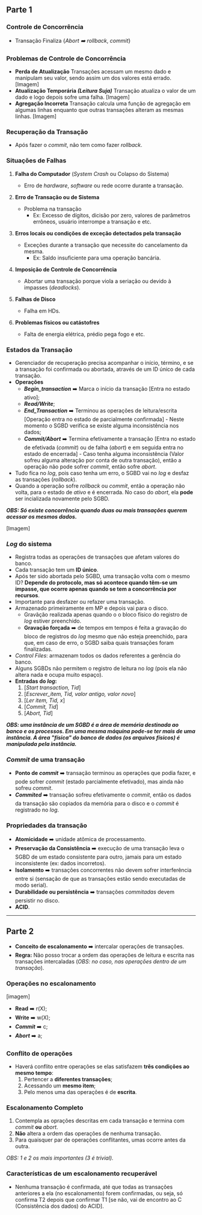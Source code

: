 ## Parte 1

### Controle de Concorrência
- Transação Finaliza {*Abort :arrow_right: rollback*, *commit*}

### Problemas de Controle de Concorrência
* **Perda de Atualização**
	Transações acessam um mesmo dado e manipulam seu valor, sendo assim um dos valores está errado.
	[Imagem]
* **Atualização Temporária _(Leitura Suja)_**
	Transação atualiza o valor de um dado e logo depois sofre uma falha.
	[Imagem]
* **Agregação Incorreta**
	Transação calcula uma função de agregação em algumas linhas enquanto que outras transações alteram as mesmas linhas.
	[Imagem]

### Recuperação da Transação
* Após fazer o _commit_, não tem como fazer _rollback_.

### Situações de Falhas
1. **Falha do Computador** (_System Crash_ ou Colapso do Sistema)
	* Erro de _hardware_, _software_ ou rede ocorre durante a transação.

2. **Erro de Transação ou de Sistema**
	* Problema na transação
		* Ex: Excesso de dígitos, dicisão por zero, valores de parâmetros errôneos, usuário interrompe a transação e etc.

3. **Erros locais ou condições de exceção detectados pela transação**
	* Exceções durante a transação que necessite do cancelamento da mesma.
		* Ex: Saldo insuficiente para uma operação bancária.

4. **Imposição de Controle de Concorrência**
	* Abortar uma transação porque viola a seriação ou devido à impasses (_deadlocks_).

5. **Falhas de Disco**
	* Falha em HDs.

6. **Problemas físicos ou catástofres**
	* Falta de energia elétrica, prédio pega fogo e etc.

### Estados da Transação
* Gerenciador de recuperação precisa acompanhar o início, término, e se a transação foi confirmada ou abortada, através de um ID único de cada transação.
* **Operações**
	* **_Begin_transaction_** :arrow_right: Marca o início da transação [Entra no estado ativo];
	* **_Read/Write_**;
	* **_End_Transaction_** :arrow_right: Terminou as operações de leitura/escrita [Operação entra no estado de parcialmente confirmada] - Neste momento o SGBD verifica se existe alguma inconsistência nos dados;
	* **_Commit/Abort_** :arrow_right: Termina efetivamente a transação [Entra no estado de efetivada (_commit_) ou de falha (_abort_) e em seguida entra no estado de encerrada] - Caso tenha alguma inconsistência (Valor sofreu alguma alteração por conta de outra transação), então a operação não pode sofrer _commit_, então sofre _abort_.
* Tudo fica no _log_, pois caso tenha um erro, o SGBD vai no _log_ e desfaz as transações (_rollback_).
* Quando a operação sofre _rollback_ ou _commit_, então a operação não volta, para o estado de _ativo_ e é encerrada. No caso do _abort_, ela **pode** ser incializada novamente pelo SGBD.

__*OBS: Só existe concorrência quando duas ou mais transações querem acessar os mesmos dados.*__

[Imagem]

### _Log_ do sistema
* Registra todas as operações de transações que afetam valores do banco.
* Cada transação tem um **ID único**.
* Após ter sido abortada pelo SGBD, uma transação volta com o mesmo ID? **Depende do protocolo, mas só acontece quando têm-se um impasse, que ocorre apenas quando se tem a concorrência por recursos**.
* Importante para desfazer ou refazer uma transação.
* Armazenado primeiramente em MP e depois vai para o disco.
	* Gravãção realizada apenas quando o o bloco físico do registro de _log_ estiver preenchido.
	* **Gravação forçada** :arrow_right: de tempos em tempos é feita a gravação do bloco de registros do _log_ mesmo que não esteja preenchido, para que, em caso de erro, o SGBD saiba quais transações foram finalizadas.
* *Control Files*: armazenam todos os dados referentes a gerência do banco.
* Alguns SGBDs não permitem o registro de leitura no _log_ (pois ela não altera nada e ocupa muito espaço).
* **Entradas do _log_:**
	1. [_Start transaction, Tid_]
	2. [_Escrever_item, Tid, valor antigo, valor novo_]
	2. [_Ler item, Tid, x_]
	3. [_Commit, Tid_]
	3. [_Abort, Tid_]

**_OBS: uma instância de um SGBD é a área de memória destinada ao banco e os processos. Em uma mesma máquina pode-se ter mais de uma instância. A área "física" do banco de dados (os arquivos físicos) é manipulada pela instância._**

### _Commit_ de uma transação

* **Ponto de _commit_** :arrow_right: transação terminou as operações que podia fazer, e pode sofrer _commit_ (estado parcialmente efetivado), mas ainda não sofreu _commit_.
* **_Commited_** :arrow_right: transação sofreu efetivamente o _commit_, então os dados da transação são copiados da memória para o disco e o _commit_ é registrado no _log_.

### Propriedades da transação

* **Atomicidade** :arrow_right: unidade atômica de processamento.
* **Preservação da Consistência** :arrow_right: execução de uma transação leva o SGBD de um estado consistente para outro, jamais para um estado inconsistente (ex: dados incorretos).
* **Isolamento** :arrow_right: transações concorrentes não devem sofrer interferência entre si (sensação de que as transações estão sendo executadas de modo serial).
* **Durabilidade ou persistência** :arrow_right: transações _commitadas_ devem persistir no disco.
* **ACID**.

<hr>

## Parte 2

* **Conceito de escalonamento** :arrow_right: intercalar operações de transações.
* **Regra:** Não posso trocar a ordem das operações de leitura e escrita nas transações intercaladas (_OBS: no caso, nas operações dentro de um transação_).

### Operações no escalonamento

[imagem]

* **Read** :arrow_right: r(X);
* **Write** :arrow_right: w(X);
* **_Commit_** :arrow_right: c;
* **_Abort_** :arrow_right: a;

### Conflito de operações

* Haverá conflito entre operações se elas satisfazem **três condições ao mesmo tempo**:
	1. Pertencer a **diferentes transações**;
	2. Acessando um **mesmo item**;
	3. Pelo menos uma das operações é de **escrita**.
	
### Escalonamento Completo

1. Contempla as oprações descritas em cada transação e termina com _commit_ **ou** _abort_.
2. **Não** altera a ordem das operações de nenhuma transação.
3. Para quaisquer par de operações conflitantes, umas ocorre antes da outra.

_OBS: 1 e 2 os mais importantes (3 é trivial)._

### Características de um escalonamento recuperável

* Nenhuma transação é confirmada, até que todas as transações anteriores a ela (no escalonamento) forem confirmadas, ou seja, só confirma T2 depois que confirmar T1 [se não, vai de encontro ao C (Consistência dos dados) do ACID].

